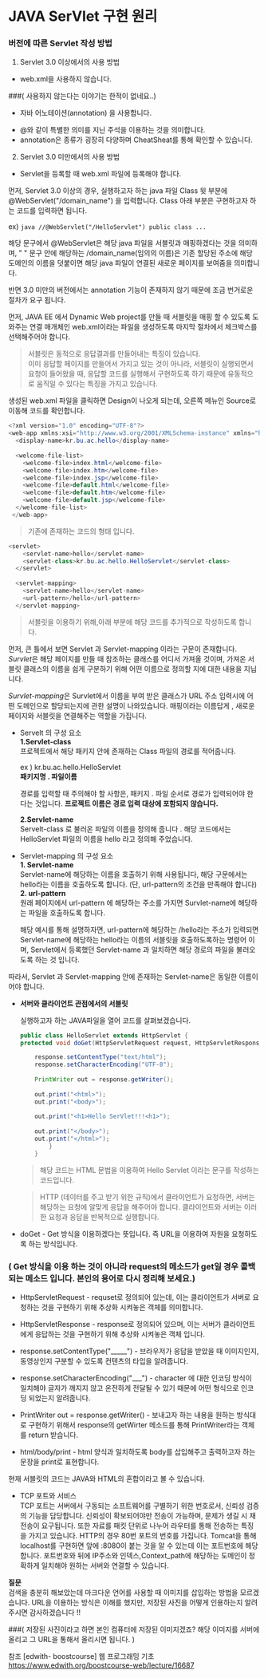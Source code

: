 
# JAVA SerVlet 구현 원리


### 버전에 따른 Servlet 작성 방법

1. Servlet 3.0 이상에서의 사용 방법
 * web.xml을 사용하지 않습니다.

###( 사용하지 않는다는 이야기는 한적이 없네요..)


 * 자바 어노테이션(annotation) 을 사용합니다. 
 - @와 같이 특별한 의미를 지닌 주석을 이용하는 것을 의미합니다.  
 - annotation은 종류가 굉장히 다양하며 CheatSheat를 통해 확인할 수 있습니다.


2. Servlet 3.0 미만에서의 사용 방법
 * Servlet을 등록할 때 web.xml 파일에 등록해야 합니다.



먼저, Servlet 3.0 이상의 경우, 실행하고자 하는 java 파일 Class 윗 부분에 @WebServlet("/domain_name") 을 입력합니다. 
Class 아래 부분은 구현하고자 하는 코드를 입력하면 됩니다.   

ex) ```java
//@WebServlet("/HelloServlet")
public class ... ```

해당 문구에서 @WebServlet은 해당 java 파일을 서블릿과 매핑하겠다는 것을 의미하며, 
" " 문구 안에 해당하는 /domain_name(임의의 이름)은 기존 할당된 주소에 해당 도메인의 이름을 덧붙이면 해당 java 파일이 연결된 새로운 페이지를 보여줌을 의미합니다. 
    

반면 3.0 미만의 버전에서는 annotation 기능이 존재하지 않기 때문에 조금 번거로운 절차가 요구 됩니다. 

먼저, JAVA EE 에서 Dynamic Web project를 만들 때 서블릿을 매핑 할 수 있도록 도와주는 연결 매개체인 web.xml이라는 파일을 생성하도록 마지막 절차에서 체크박스를 선택해주어야 합니다.  
> 서블릿은 동적으로 응답결과를 만들어내는 특징이 있습니다.  
> 이미 응답할 페이지를 만들어서 가지고 있는 것이 아니라, 서블릿이 실행되면서 요청이 들어왔을 때, 응답할 코드를 실행해서 구현하도록 하기 때문에 유동적으로 움직일 수 있다는 특징을 가지고 있습니다.

생성된 web.xml 파일을 클릭하면 Design이 나오게 되는데, 오른쪽 메뉴인 Source로 이동해 코드를 확인합니다. 

```java
<?xml version="1.0" encoding="UTF-8"?>
<web-app xmlns:xsi="http://www.w3.org/2001/XMLSchema-instance" xmlns="http://xmlns.jcp.org/xml/ns/javaee" xsi:schemaLocation="http://xmlns.jcp.org/xml/ns/javaee http://xmlns.jcp.org/xml/ns/javaee/web-app_4_0.xsd" id="WebApp_ID" version="4.0">
  <display-name>kr.bu.ac.hello</display-name>
    
  <welcome-file-list>
    <welcome-file>index.html</welcome-file>
    <welcome-file>index.htm</welcome-file>
    <welcome-file>index.jsp</welcome-file>
    <welcome-file>default.html</welcome-file>
    <welcome-file>default.htm</welcome-file>
    <welcome-file>default.jsp</welcome-file>
  </welcome-file-list>
 </web-app>
```
> 기존에 존재하는 코드의 형태 입니다.

``` java
<servlet>
    <servlet-name>hello</servlet-name>
    <servlet-class>kr.bu.ac.hello.HelloServlet</servlet-class>
  </servlet>
  
  <servlet-mapping>
    <servlet-name>hello</servlet-name>
    <url-pattern>/hello</url-pattern>
  </servlet-mapping>
```
> 서블릿을 이용하기 위해,<display-name>아래 부분에 해당 코드를 추가적으로 작성하도록  합니다.

먼저, 큰 틀에서 보면 Servlet 과 Servlet-mapping 이라는 구문이 존재합니다.  
*Survlet*은 해당 페이지를 만들 때 참조하는 클래스를 어디서 가져올 것이며, 가져온 서블릿 클래스의 이름을 쉽게 구분하기 위해 어떤 이름으로 정의할 지에 대한 내용을 지닙니다.

*Survlet-mapping*은 Survlet에서 이름을 부여 받은 클래스가 URL 주소 입력시에 어떤 도메인으로 할당되는지에 관한 설명이 나와있습니다. 매핑이라는 이름답게 , 새로운 페이지와 서블릿을 연결해주는 역할을 가집니다.

* Servelt 의 구성 요소  
    **1.Servlet-class**  
    프로젝트에서 해당 패키지 안에 존재하는 Class 파일의 경로를 적어줍니다.
    
    ex ) kr.bu.ac.hello.HelloServlet  
     **패키지명 . 파일이름**
             
    경로를 입력할 때 주의해야 할 사항은, 패키지 . 파일 순서로 경로가 입력되어야 한다는 것입니다. **프로젝트 이름은 경로 입력 대상에 포함되지 않습니다.**  
    
    **2.Servlet-name**  
    Servelt-class 로 불러온 파일의 이름을 정의해 줍니다 . 
    해당 코드에서는 HelloServlet 파일의 이름을 hello 라고 정의해 주었습니다.
    
    
    
    

* Servlet-mapping 의 구성 요소  
    **1. Servlet-name**  
    Servlet-name에 해당하는 이름을 호출하기 위해 사용됩니다, 
    해당 구문에서는 hello라는 이름을 호출하도록 합니다. (단, url-pattern의 조건을 만족해야 합니다)  
    **2. url-pattern**  
    원래 페이지에서 url-pattern 에 해당하는 주소를 가지면 Survlet-name에 해당하는 파일을 호출하도록 합니다.  
    
    해당 예시를 통해 설명하자면, url-pattern에 해당하는 /hello라는 주소가 입력되면 Servlet-name에 해당하는 hello라는 이름의 서블릿을 호출하도록하는 명령어 이며, Servlet에서 등록했던 Servlet-name 과 일치하면 해당 경로의 파일을 불러오도록 하는 것 입니다.

따라서, Servlet 과 Servlet-mapping 안에 존재하는 Servlet-name은 동일한 이름이어야 합니다. 

* **서버와 클라이언트 관점에서의 서블릿**  
    
    실행하고자 하는 JAVA파일을 열어 코드를 살펴보겠습니다.
    ```java
    public class HelloServlet extends HttpServlet {
	protected void doGet(HttpServletRequest request, HttpServletResponse response) throws ServletException, IOException {

		response.setContentType("text/html");
		response.setCharacterEncoding("UTF-8");
		
		PrintWriter out = response.getWriter();
		
		out.print("<html>");
		out.print("<body>");
		
		out.print("<h1>Hello SerVlet!!!<h1>");
		
		out.print("</body>");
		out.print("</html>");
            }
        }
    ```
    
    > 해당 코드는 HTML 문법을 이용하여 Hello Servlet 이라는 문구를 작성하는 코드입니다.  
    
   > HTTP (데이터를 주고 받기 위한 규칙)에서 클라이언트가 요청하면, 서버는 해당하는 요청에 알맞게 응답을 해주어야 합니다. 클라이언트와 서버는 이러한 요청과 응답을 반복적으로 실행합니다.      
    
    
 * doGet - Get 방식을 이용하겠다는 뜻입니다. 즉 URL을 이용하여 자원을 요청하도록 하는 방식입니다.    
 ### ( Get 방식을 이용 하는 것이 아니라 request의 메소드가 get일 경우 콜백 되는 메소드 입니다. 본인의 용어로 다시 정리해 보세요.)
    
 * HttpServletRequest - requset로 정의되어 있는데, 이는 클라이언트가 서버로 요청하는 것을 구현하기 위해 추상화 시켜놓은 객체를 의미합니다.    
    
 * HttpServletResponse - response로 정의되어 있으며, 이는 서버가 클라이언트에게 응답하는 것을 구현하기 위해 추상화 시켜놓은 객체 입니다.    
    
 * response.setContentType("_____") - 브라우저가 응답을 받았을 때 이미지인지, 동영상인지 구분할 수 있도록 컨텐츠의 타입을 알려줍니다.    
    
 * response.setCharacterEncoding("___") - character 에 대한 인코딩 방식이 일치해야 글자가 깨지지 않고 온전하게 전달될 수 있기 때문에 어떤 형식으로 인코딩 되었는지 알려줍니다.  
    
 * PrintWriter out = response.getWriter()  -  보내고자 하는 내용을 원하는 방식대로 구현하기 위해서 response의 getWirter 메소드를 통해 PrintWriter라는 객체를 return 받습니다.   
 * html/body/print - html 양식과 일치하도록 body를 삽입해주고 출력하고자 하는 문장을 print로 표현합니다.  

현재 서블릿의 코드는 JAVA와 HTML의 혼합이라고 볼 수 있습니다.
    

* TCP 포트와 서비스  
    TCP 포트는 서버에서 구동되는 소프트웨어를 구별하기 위한 번호로서, 신뢰성 검증의 기능을 담당합니다. 신뢰성이 확보되어야만 전송이 가능하며, 문제가 생길 시 재 전송이 요구됩니다. 또한 자료를 패킷 단위로 나누어 라우터를 통해 전송하는 특징을 가지고 있습니다. HTTP의 경우 80번 포트의 번호를 가집니다. Tomcat을 통해 localhost를 구현하면 앞에 :8080이 붙는 것을 알 수 있는데 이는 포트번호에 해당합니다. 포트번호와 뒤에 IP주소와 인덱스,Context_path에 해당하는 도메인이 정확하게 일치해야 원하는 서버와 연결할 수 있습니다.  
    
    
    

**질문**  
검색을 충분히 해보았는데 마크다운 언어를 사용할 때 이미지를 삽입하는 방법을 모르겠습니다.
URL을 이용하는 방식은 이해를 했지만, 저장된 사진을 어떻게 인용하는지 알려주시면 감사하겠습니다 !!

###( 저장된 사진이라고 하면 본인 컴퓨터에 저장된 이미지겠죠? 해당 이미지를 서버에 올리고 그 URL을 통해서 올리시면 됩니다. )

참조 [edwith- boostcourse] 웹 프로그래밍 기초  
https://www.edwith.org/boostcourse-web/lecture/16687


```python

```
